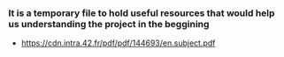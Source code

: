### It is a temporary file to hold useful resources that would help us understanding the project in the beggining

- https://cdn.intra.42.fr/pdf/pdf/144693/en.subject.pdf
